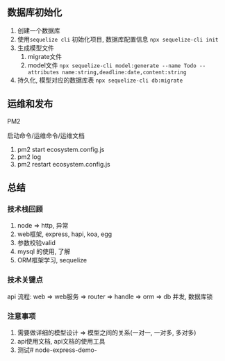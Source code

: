 ## 数据库初始化
1. 创建一个数据库
2. 使用`sequelize cli` 初始化项目, 数据库配置信息
    `npx sequelize-cli init`
3. 生成模型文件
   1. migrate文件
   2. model文件
   `npx sequelize-cli model:generate --name Todo --attributes name:string,deadline:date,content:string`
4. 持久化, 模型对应的数据库表
   `npx sequelize-cli db:migrate`


##  运维和发布
PM2

启动命令/运维命令/运维文档

1. pm2 start ecosystem.config.js
2. pm2 log
3. pm2 restart ecosystem.config.js


## 总结

### 技术栈回顾
1. node => http, 异常
2. web框架, express, hapi, koa, egg
3. 参数校验valid
4. mysql 的使用, 了解
5. ORM框架学习, sequelize

### 技术关键点

api
流程: web => web服务 => router => handle => orm => db
并发, 数据库锁

### 注意事项
 1. 需要做详细的模型设计 => 模型之间的关系(一对一, 一对多, 多对多)
 2. api使用文档, api文档的使用工具
 3. 测试# node-express-demo-
